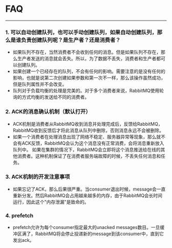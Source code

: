 # FAQ
---

### 1. 可以自动创建队列，也可以手动创建队列，如果自动创建队列，那么是谁负责创建队列呢？是生产者？还是消费者？
* 如果队列不存在，当然消费者不会收到任何的消息。但是如果队列不存在，那么生产者发送的消息就会丢失。所以，为了数据不丢失，消费者和生产者都可以创建队列。
* 如果创建一个已经存在的队列，不会有任何的影响。需要注意的是没有任何的影响，也就是说第二次创建如果参数和第一次不一样，那么该操作虽然成功，但是队列属性并不会改变。
* 队列对于负载均衡的处理是完美的。对于多个消费者来说，RabbitMQ使用轮询的方式均衡的发送给不同的消费者。

### 2. ACK的消息确认机制（默认打开）
* ACK机制是消费者从RabbitMQ收到消息并处理完成后，反馈给RabbitMQ，RabbitMQ收到反馈后才将此消息从队列中删除，否则消息永远不会被删除。
* 如果一个消费者在处理消息出现了网络不稳定、服务器异常等现象，那么就不会有ACK反馈，RabbitMQ会认为这个消息没有正常消费，会将消息重新放入队列中。
如果在集群的情况下，RabbitMQ会立即将这个消息推送给在线的其他消费者。这种机制保证了在消费者服务端故障的时候，不丢失任何消息和任务。

### 3. ACK机制的开发注意事项
* 如果忘记了ACK，那么后果很严重。当consumer退出时候，message会一直重新分发。然后RabbitMQ会占用越来越多的内存，由于RabbitMQ会长时间运行，因此这个"内存泄漏"是致命的。

### 4. prefetch
* prefetch允许为每个consumer指定最大的unacked messages数目。一旦缓冲区满了，RabbitMQ将会停止投递新的message到该consumer中，直到它发出ack。
